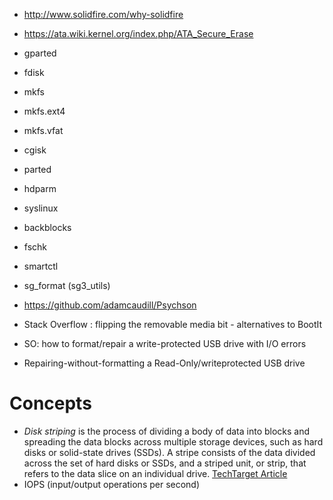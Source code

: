 - http://www.solidfire.com/why-solidfire

- https://ata.wiki.kernel.org/index.php/ATA_Secure_Erase
- gparted
- fdisk
- mkfs
- mkfs.ext4
- mkfs.vfat
- cgisk
- parted
- hdparm
- syslinux
- backblocks
- fschk
- smartctl
- sg_format (sg3_utils)
- https://github.com/adamcaudill/Psychson

- Stack Overflow : flipping the removable media bit - alternatives to BootIt
- SO: how to format/repair a write-protected USB drive with I/O errors
- Repairing-without-formatting a Read-Only/writeprotected USB drive

# Concepts
- *Disk striping* is the process of dividing a body of data into blocks and spreading the data blocks across multiple storage devices, such as hard disks or solid-state drives (SSDs). A stripe consists of the data divided across the set of hard disks or SSDs, and a striped unit, or strip, that refers to the data slice on an individual drive. [TechTarget Article](http://searchstorage.techtarget.com/definition/disk-striping)
- IOPS (input/output operations per second)
